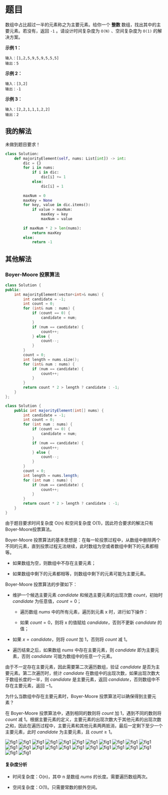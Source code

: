 # 题目

数组中占比超过一半的元素称之为主要元素。给你一个 **整数** 数组，找出其中的主要元素。若没有，返回 `-1` 。请设计时间复杂度为 `O(N)` 、空间复杂度为 `O(1)` 的解决方案。

**示例 1：**

```
输入：[1,2,5,9,5,9,5,5,5]
输出：5
```

**示例 2：**

```
输入：[3,2]
输出：-1
```

**示例 3：**

```
输入：[2,2,1,1,1,2,2]
输出：2
```

## 我的解法

未做到题目要求！

```python
class Solution:
    def majorityElement(self, nums: List[int]) -> int:
        dic = {}
        for i in nums:
            if i in dic:
                dic[i] += 1
            else:
                dic[i] = 1
        
        maxNum = 0
        maxKey = None
        for key, value in dic.items():
            if value > maxNum:
                maxKey = key
                maxNum = value
        
        if maxNum * 2 > len(nums):
            return maxKey
        else:
            return -1
```

## 其他解法

### Boyer-Moore 投票算法

```c++
class Solution {
public:
    int majorityElement(vector<int>& nums) {
        int candidate = -1;
        int count = 0;
        for (int& num : nums) {
            if (count == 0) {
                candidate = num;
            }
            if (num == candidate) {
                count++;
            } else {
                count--;
            }
        }
        count = 0;
        int length = nums.size();
        for (int& num : nums) {
            if (num == candidate) {
                count++;
            }
        }
        return count * 2 > length ? candidate : -1;
    }
};
```

```java
class Solution {
    public int majorityElement(int[] nums) {
        int candidate = -1;
        int count = 0;
        for (int num : nums) {
            if (count == 0) {
                candidate = num;
            }
            if (num == candidate) {
                count++;
            } else {
                count--;
            }
        }
        count = 0;
        int length = nums.length;
        for (int num : nums) {
            if (num == candidate) {
                count++;
            }
        }
        return count * 2 > length ? candidate : -1;
    }
}
```

由于题目要求时间复杂度 O(n) 和空间复杂度 O(1)，因此符合要求的解法只有 $\text{Boyer-Moore}$投票算法。

$\text{Boyer-Moore}$ 投票算法的基本思想是：在每一轮投票过程中，从数组中删除两个不同的元素，直到投票过程无法继续，此时数组为空或者数组中剩下的元素都相等。

- 如果数组为空，则数组中不存在主要元素；

- 如果数组中剩下的元素都相等，则数组中剩下的元素可能为主要元素。


$\text{Boyer-Moore}$ 投票算法的步骤如下：

- 维护一个候选主要元素 $\textit{candidate}$ 和候选主要元素的出现次数 $\textit{count}$，初始时 $\textit{candidate}$ 为任意值，$\textit{count}=0$；

	- 遍历数组 $\textit{nums}$ 中的所有元素，遍历到元素 x 时，进行如下操作：

	- 如果 $\textit{count}=0$，则将 x 的值赋给 $\textit{candidate}$，否则不更新 $\textit{candidate}$ 的值；

- 如果 $x=\textit{candidate}$，则将 $\textit{count}$ 加 1，否则将 $\textit{count}$ 减 1。

- 遍历结束之后，如果数组 $\textit{nums}$ 中存在主要元素，则 $\textit{candidate}$ 即为主要元素，否则 $\textit{candidate}$ 可能为数组中的任意一个元素。


由于不一定存在主要元素，因此需要第二次遍历数组，验证 $\textit{candidate}$ 是否为主要元素。第二次遍历时，统计 $\textit{candidate}$ 在数组中的出现次数，如果出现次数大于数组长度的一半，则 $\textit{candidate}$ 是主要元素，返回 $\textit{candidate}$，否则数组中不存在主要元素，返回 −1。

为什么当数组中存在主要元素时，$\text{Boyer-Moore}$ 投票算法可以确保得到主要元素？

在 $\text{Boyer-Moore}$ 投票算法中，遇到相同的数则将 $\textit{count}$ 加 1，遇到不同的数则将 $\textit{count}$ 减 1。根据主要元素的定义，主要元素的出现次数大于其他元素的出现次数之和，因此在遍历过程中，主要元素和其他元素两两抵消，最后一定剩下至少一个主要元素，此时 $\textit{candidate}$ 为主要元素，且 $\textit{count} \ge 1$。

![fig1](https://assets.leetcode-cn.com/solution-static/jindian_17.10/1.png)
![fig1](https://assets.leetcode-cn.com/solution-static/jindian_17.10/2.png)
![fig1](https://assets.leetcode-cn.com/solution-static/jindian_17.10/3.png)
![fig1](https://assets.leetcode-cn.com/solution-static/jindian_17.10/4.png)
![fig1](https://assets.leetcode-cn.com/solution-static/jindian_17.10/5.png)
![fig1](https://assets.leetcode-cn.com/solution-static/jindian_17.10/6.png)
![fig1](https://assets.leetcode-cn.com/solution-static/jindian_17.10/7.png)
![fig1](https://assets.leetcode-cn.com/solution-static/jindian_17.10/8.png)
![fig1](https://assets.leetcode-cn.com/solution-static/jindian_17.10/9.png)
![fig1](https://assets.leetcode-cn.com/solution-static/jindian_17.10/10.png)
![fig1](https://assets.leetcode-cn.com/solution-static/jindian_17.10/11.png)
![fig1](https://assets.leetcode-cn.com/solution-static/jindian_17.10/12.png)
![fig1](https://assets.leetcode-cn.com/solution-static/jindian_17.10/13.png)
![fig1](https://assets.leetcode-cn.com/solution-static/jindian_17.10/14.png)
![fig1](https://assets.leetcode-cn.com/solution-static/jindian_17.10/15.png)
![fig1](https://assets.leetcode-cn.com/solution-static/jindian_17.10/16.png)
![fig1](https://assets.leetcode-cn.com/solution-static/jindian_17.10/17.png)
![fig1](https://assets.leetcode-cn.com/solution-static/jindian_17.10/18.png)
![fig1](https://assets.leetcode-cn.com/solution-static/jindian_17.10/19.png)
![fig1](https://assets.leetcode-cn.com/solution-static/jindian_17.10/20.png)
![fig1](https://assets.leetcode-cn.com/solution-static/jindian_17.10/21.png)
![fig1](https://assets.leetcode-cn.com/solution-static/jindian_17.10/22.png)
![fig1](https://assets.leetcode-cn.com/solution-static/jindian_17.10/23.png)
![fig1](https://assets.leetcode-cn.com/solution-static/jindian_17.10/24.png)

#### 复杂度分析

- 时间复杂度：O(n)，其中 n 是数组 $\textit{nums}$ 的长度。需要遍历数组两次。

- 空间复杂度：O(1)。只需要常数的额外空间。

